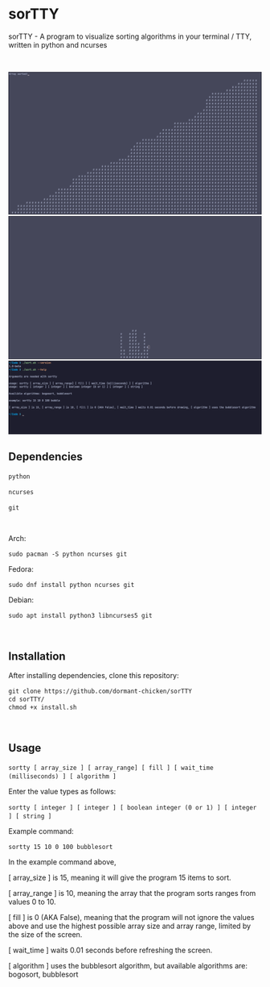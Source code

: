 # sorTTY
sorTTY - A program to visualize sorting algorithms in your terminal / TTY, written in python and ncurses

<br>

![bubblesort1](https://github.com/dormant-chicken/sorTTY/blob/main/assets/bubblesort1.png)
![bogosort1](https://github.com/dormant-chicken/sorTTY/blob/main/assets/bogosort1.png)
![sortty](https://github.com/dormant-chicken/sorTTY/blob/main/assets/sortty.png)

## Dependencies

`python`

`ncurses`

`git`

<br>

Arch:
```
sudo pacman -S python ncurses git
```

Fedora:
```
sudo dnf install python ncurses git
```

Debian:
```
sudo apt install python3 libncurses5 git
```

<br>

## Installation

After installing dependencies, clone this repository:
```
git clone https://github.com/dormant-chicken/sorTTY
cd sorTTY/
chmod +x install.sh
```

<br>

## Usage

`sortty [ array_size ] [ array_range] [ fill ] [ wait_time (milliseconds) ] [ algorithm ]`

Enter the value types as follows:

`sortty [ integer ] [ integer ] [ boolean integer (0 or 1) ] [ integer ] [ string ]`

Example command:

```
sortty 15 10 0 100 bubblesort
```

In the example command above,

[ array_size ] is 15, meaning it will give the program 15 items to sort.

[ array_range ] is 10, meaning the array that the program sorts ranges from values 0 to 10.

[ fill ] is 0 (AKA False), meaning that the program will not ignore the values above and use the highest possible array size and array range, limited by the size of the screen.

[ wait_time ] waits 0.01 seconds before refreshing the screen.

[ algorithm ] uses the bubblesort algorithm, but available algorithms are: bogosort, bubblesort
